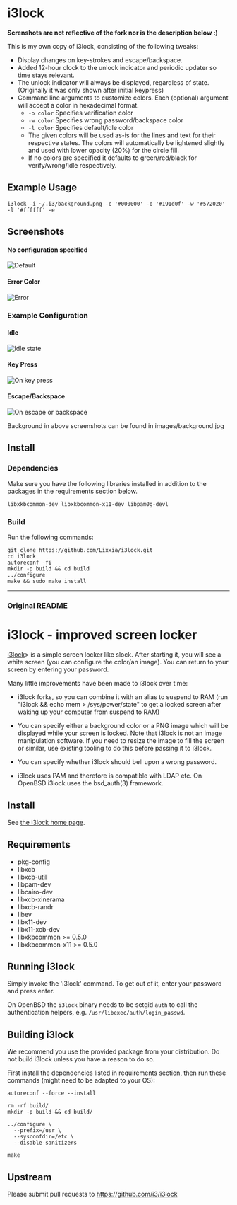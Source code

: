 i3lock
======

**Screnshots are not reflective of the fork nor is the description below :)**

This is my own copy of i3lock, consisting of the following tweaks: 
- Display changes on key-strokes and escape/backspace.
- Added 12-hour clock to the unlock indicator and periodic updater so time stays relevant. 
- The unlock indicator will always be displayed, regardless of state. (Originally it was only shown after initial keypress) 
- Command line arguments to customize colors. Each (optional) argument will accept a color in hexadecimal format. 
  - `-o color` Specifies verification color
  - `-w color` Specifies wrong password/backspace color
  - `-l color` Specifies default/idle color
  - The given colors will be used as-is for the lines and text for their respective states. The colors will automatically be lightened slightly and used with lower opacity (20%) for the circle fill. 
  - If no colors are specified it defaults to green/red/black for verify/wrong/idle respectively.

## Example Usage
`i3lock -i ~/.i3/background.png -c '#000000' -o '#191d0f' -w '#572020' -l '#ffffff' -e`

## Screenshots

#### No configuration specified
![Default](/images/defaultlock.png?raw=true "")
#### Error Color
![Error](/images/defaulterror.png?raw=true "")

### Example Configuration

#### Idle
![Idle state](/images/lockscreen.png?raw=true "")
#### Key Press
![On key press](/images/lockscreenkeypress.png?raw=true "")
#### Escape/Backspace
![On escape or backspace](/images/lockscreenesc.png?raw=true "")

Background in above screenshots can be found in images/background.jpg

<p>

## Install

### Dependencies

Make sure you have the following libraries installed in addition to the packages in the requirements section below.

`libxkbcommon-dev libxkbcommon-x11-dev libpam0g-devl`

### Build

Run the following commands: 
```
git clone https://github.com/Lixxia/i3lock.git
cd i3lock
autoreconf -fi
mkdir -p build && cd build
../configure
make && sudo make install
```

---

### Original README

i3lock - improved screen locker
===============================
[i3lock](https://i3wm.org/i3lock/)> is a simple screen locker like slock.
After starting it, you will see a white screen (you can configure the
color/an image). You can return to your screen by entering your password.

Many little improvements have been made to i3lock over time:

- i3lock forks, so you can combine it with an alias to suspend to RAM
  (run "i3lock && echo mem > /sys/power/state" to get a locked screen
   after waking up your computer from suspend to RAM)

- You can specify either a background color or a PNG image which will be
  displayed while your screen is locked. Note that i3lock is not an image
manipulation software. If you need to resize the image to fill the screen
or similar, use existing tooling to do this before passing it to i3lock.

- You can specify whether i3lock should bell upon a wrong password.

- i3lock uses PAM and therefore is compatible with LDAP etc.
  On OpenBSD i3lock uses the bsd_auth(3) framework.

Install
-------

See [the i3lock home page](https://i3wm.org/i3lock/).

Requirements
------------
- pkg-config
- libxcb
- libxcb-util
- libpam-dev
- libcairo-dev
- libxcb-xinerama
- libxcb-randr
- libev
- libx11-dev
- libx11-xcb-dev
- libxkbcommon >= 0.5.0
- libxkbcommon-x11 >= 0.5.0

Running i3lock
-------------
Simply invoke the 'i3lock' command. To get out of it, enter your password and
press enter.

On OpenBSD the `i3lock` binary needs to be setgid `auth` to call the
authentication helpers, e.g. `/usr/libexec/auth/login_passwd`.

Building i3lock
---------------
We recommend you use the provided package from your distribution. Do not build
i3lock unless you have a reason to do so.

First install the dependencies listed in requirements section, then run these
commands (might need to be adapted to your OS):
```
autoreconf --force --install

rm -rf build/
mkdir -p build && cd build/

../configure \
  --prefix=/usr \
  --sysconfdir=/etc \
  --disable-sanitizers

make
```

Upstream
--------
Please submit pull requests to https://github.com/i3/i3lock
